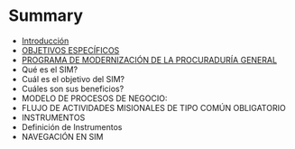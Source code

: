 # Summary

* [Introducción](README.md)
* [OBJETIVOS ESPECÍFICOS](chapter1.md)
* [PROGRAMA DE MODERNIZACIÓN DE LA PROCURADURÍA GENERAL](programa-de-modernizacion-de-la-procuraduria-general.md)
* Qué es el SIM?
* Cuál es el objetivo del SIM?
* Cuáles son sus beneficios?
* MODELO DE PROCESOS DE NEGOCIO:
* FLUJO DE ACTIVIDADES MISIONALES DE TIPO COMÚN OBLIGATORIO
* INSTRUMENTOS
* Definición de Instrumentos
* NAVEGACIÓN EN SIM

